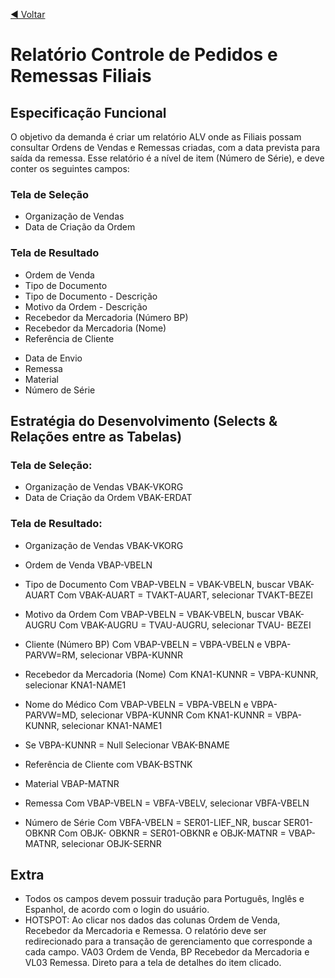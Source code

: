 <a href="../readme.md">◀️ Voltar</a>

# Relatório Controle de Pedidos e Remessas Filiais

## Especificação Funcional
O objetivo da demanda é criar um relatório ALV onde as Filiais possam consultar Ordens de Vendas e Remessas criadas, com a data prevista para saída da remessa. Esse relatório é a nível de item (Número de Série), e deve conter os seguintes campos:

### Tela de Seleção
- Organização de Vendas
- Data de Criação da Ordem

### Tela de Resultado
- Ordem de Venda
- Tipo de Documento 
- Tipo de Documento - Descrição
- Motivo da Ordem - Descrição
- Recebedor da Mercadoria (Número BP)
- Recebedor da Mercadoria (Nome)
- Referência de Cliente
<!-- - Nome do Médico
- Data de Cirurgia -->
- Data de Envio
- Remessa
- Material
- Número de Série

## Estratégia do Desenvolvimento (Selects & Relações entre as Tabelas)

### Tela de Seleção:

- Organização de Vendas
VBAK-VKORG
- Data de Criação da Ordem
VBAK-ERDAT

### Tela de Resultado:

- Organização de Vendas
VBAK-VKORG

- Ordem de Venda
VBAP-VBELN

- Tipo de Documento 
Com VBAP-VBELN = VBAK-VBELN, buscar VBAK-AUART 
Com VBAK-AUART = TVAKT-AUART, selecionar TVAKT-BEZEI

- Motivo da Ordem 
Com VBAP-VBELN = VBAK-VBELN, buscar VBAK-AUGRU 
Com VBAK-AUGRU = TVAU-AUGRU, selecionar TVAU- BEZEI

- Cliente (Número BP)
Com VBAP-VBELN = VBPA-VBELN e VBPA-PARVW=RM, selecionar VBPA-KUNNR

- Recebedor da Mercadoria (Nome)
Com KNA1-KUNNR = VBPA-KUNNR, selecionar KNA1-NAME1
	
- Nome do Médico
Com VBAP-VBELN = VBPA-VBELN e VBPA-PARVW=MD, selecionar VBPA-KUNNR
Com KNA1-KUNNR = VBPA-KUNNR, selecionar KNA1-NAME1

- Se VBPA-KUNNR = Null
Selecionar VBAK-BNAME

- Referência de Cliente com
VBAK-BSTNK

<!--
- Data de Envio
VBAK-BSTDK
-->

- Material
VBAP-MATNR

- Remessa
Com VBAP-VBELN = VBFA-VBELV, selecionar VBFA-VBELN

- Número de Série
Com VBFA-VBELN = SER01-LIEF_NR, buscar SER01-OBKNR
	Com OBJK- OBKNR = SER01-OBKNR e OBJK-MATNR = VBAP-MATNR, selecionar OBJK-SERNR

## Extra
 - Todos os campos devem possuir tradução para Português, Inglês e Espanhol, de acordo com o login do usuário.
 - HOTSPOT: Ao clicar nos dados das colunas Ordem de Venda, Recebedor da Mercadoria e Remessa. O relatório deve ser redirecionado para a transação de gerenciamento que corresponde a cada campo. VA03 Ordem de Venda, BP Recebedor da Mercadoria e VL03 Remessa. Direto para a tela de detalhes do item clicado.
